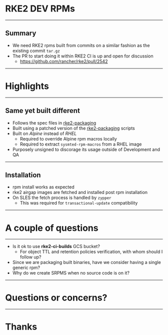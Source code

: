 # RKE2 DEV RPMs

---

## Summary

- We need RKE2 rpms built from commits on a similar fashion as the existing commit `tar.gz`
- The PR to start doing it within RKE2 CI is up and open for discussion
  - <https://github.com/rancher/rke2/pull/2542>

---

# Highlights

----

## Same yet built different

- Follows the spec files in [rke2-packaging](https://github.com/rancher/rke2-packaging)
- Built using a patched version of the [rke2-packaging](https://github.com/rancher/rke2-packaging) scripts
- Built on *Alpine* instead of *RHEL*
  - Required to override Alpine rpm macros locally
  - Required to extract `sysmted-rpm-macros` from a RHEL image
- Purposely unsigned to discorage its usage outside of Development and QA

----

## Installation

- rpm install works as expected
- rke2 airgap images are fetched and installed post rpm installation
- On SLES the fetch process is handled by `zypper`
  - This was required for `transactional-update` compatibility

---

# A couple of questions

----

- Is it ok to use **rke2-ci-builds** GCS bucket?
  - For object TTL and retention policies verification, with whom should I follow up?
- Since we are packaging built binaries, have we consider having a single generic rpm?
- Why do we create SRPMS when no source code is on it?

---

# Questions or concerns?

---

# Thanks
